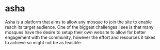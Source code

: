# asha
Asha is a platform that aims to allow any mosque to join the site to enable reach its target audience. One of the biggest challenges I see is that many mosques have the desire to setup their own website to allow for better engagement with the community, however the effort and resources it takes to achieve so might not be as feasible.
